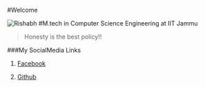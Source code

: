 #Welcome 

![Rishabh](https://i.ytimg.com/vi/DmCDhWGsZLk/hqdefault.jpg)
#M.tech in Computer Science Engineering at IIT Jammu
>Honesty is the best policy!!

###My SocialMedia Links

1. [Facebook](https://www.facebook.com/profile.php?id=100004560270849)

2. [Github](https://github.com/18Rishabh)

